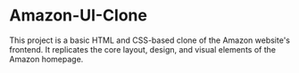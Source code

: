 # Amazon-UI-Clone
This project is a basic HTML and CSS-based clone of the Amazon website's frontend. It replicates the core layout, design, and visual elements of the Amazon homepage.
